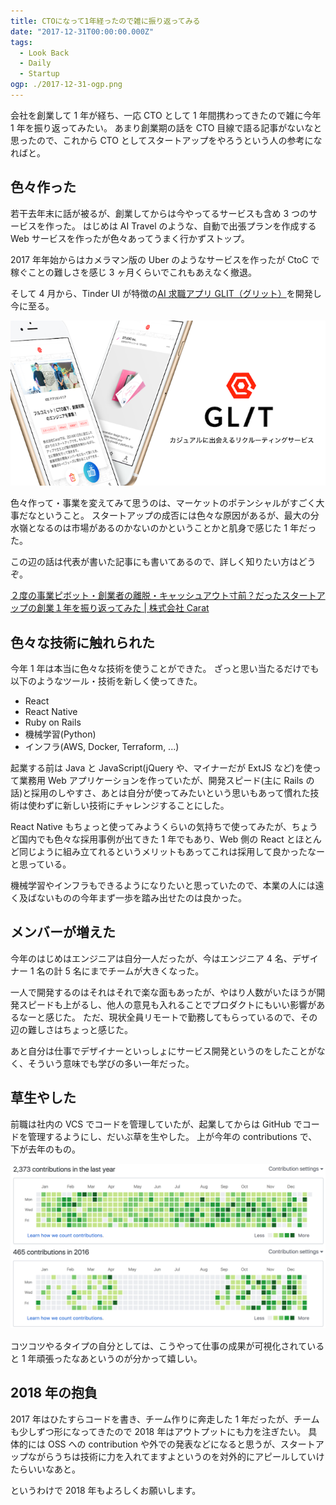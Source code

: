 ```yaml
---
title: CTOになって1年経ったので雑に振り返ってみる
date: "2017-12-31T00:00:00.000Z"
tags:
  - Look Back
  - Daily
  - Startup
ogp: ./2017-12-31-ogp.png
---
```


会社を創業して 1 年が経ち、一応 CTO として 1 年間携わってきたので雑に今年 1 年を振り返ってみたい。
あまり創業期の話を CTO 目線で語る記事がないなと思ったので、これから CTO としてスタートアップをやろうという人の参考になればと。

## **色々作った**

若干去年末に話が被るが、創業してからは今やってるサービスも含め 3 つのサービスを作った。
はじめは AI Travel のような、自動で出張プランを作成する Web サービスを作ったが色々あってうまく行かずストップ。

2017 年年始からはカメラマン版の Uber のようなサービスを作ったが CtoC で稼ぐことの難しさを感じ 3 ヶ月くらいでこれもあえなく撤退。

そして 4 月から、Tinder UI が特徴の[AI 求職アプリ GLIT（グリット）](https://glit.io)を開発し今に至る。

![AI求職アプリGLIT（グリット）](./2017-12-31-glit.png)

色々作って・事業を変えてみて思うのは、マーケットのポテンシャルがすごく大事だなということ。
スタートアップの成否には色々な原因があるが、最大の分水嶺となるのは市場があるのかないのかということかと肌身で感じた 1 年だった。

この辺の話は代表が書いた記事にも書いてあるので、詳しく知りたい方はどうぞ。

[２度の事業ピボット・創業者の離脱・キャッシュアウト寸前？だったスタートアップの創業１年を振り返ってみた \| 株式会社 Carat](https://www.wantedly.com/companies/caratinc/post_articles/101445)

## **色々な技術に触れられた**

今年 1 年は本当に色々な技術を使うことができた。
ざっと思い当たるだけでも以下のようなツール・技術を新しく使ってきた。

- React
- React Native
- Ruby on Rails
- 機械学習(Python)
- インフラ(AWS, Docker, Terraform, ...)

起業する前は Java と JavaScript(jQuery や、マイナーだが ExtJS など)を使って業務用 Web アプリケーションを作っていたが、開発スピード(主に Rails の話)と採用のしやすさ、あとは自分が使ってみたいという思いもあって慣れた技術は使わずに新しい技術にチャレンジすることにした。

React Native もちょっと使ってみようくらいの気持ちで使ってみたが、ちょうど国内でも色々な採用事例が出てきた 1 年でもあり、Web 側の React とほとんど同じように組み立てれるというメリットもあってこれは採用して良かったなーと思っている。

機械学習やインフラもできるようになりたいと思っていたので、本業の人には遠く及ばないものの今年まず一歩を踏み出せたのは良かった。

## **メンバーが増えた**

今年のはじめはエンジニアは自分一人だったが、今はエンジニア 4 名、デザイナー 1 名の計 5 名にまでチームが大きくなった。

一人で開発するのはそれはそれで楽な面もあったが、やはり人数がいたほうが開発スピードも上がるし、他人の意見も入れることでプロダクトにもいい影響があるなーと感じた。
ただ、現状全員リモートで勤務してもらっているので、その辺の難しさはちょっと感じた。

あと自分は仕事でデザイナーといっしょにサービス開発というのをしたことがなく、そういう意味でも学びの多い一年だった。

## **草生やした**

前職は社内の VCS でコードを管理していたが、起業してからは GitHub でコードを管理するようにし、だいぶ草を生やした。
上が今年の contributions で、下が去年のもの。

![contributions](./2017-12-31-ogp.png)

コツコツやるタイプの自分としては、こうやって仕事の成果が可視化されていると 1 年頑張ったなあというのが分かって嬉しい。

## **2018 年の抱負**

2017 年はひたすらコードを書き、チーム作りに奔走した 1 年だったが、チームも少しずつ形になってきたので 2018 年はアウトプットにも力を注ぎたい。
具体的には OSS への contribution や外での発表などになると思うが、スタートアップながらうちは技術に力を入れてますよというのを対外的にアピールしていけたらいいなあと。

というわけで 2018 年もよろしくお願いします。
